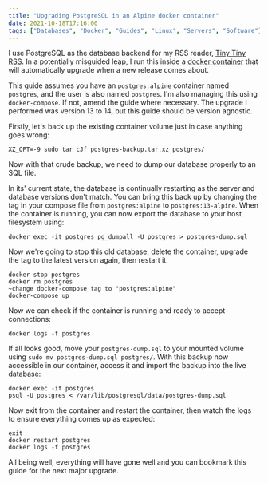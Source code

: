 ```yaml
---
title: "Upgrading PostgreSQL in an Alpine docker container"
date: 2021-10-18T17:16:00
tags: ["Databases", "Docker", "Guides", "Linux", "Servers", "Software"]
---
```


I use PostgreSQL as the database backend for my RSS reader, [Tiny Tiny RSS](https://tt-rss.org/). In a potentially misguided leap, I run this inside a [docker container](https://git.minskio.co.uk/cgit.cgi/dockerfiles/.git/plain/docker-compose.yml) that will automatically upgrade when a new release comes about.

This guide assumes you have an `postgres:alpine` container named `postgres`, and the user is also named `postgres`. I'm also managing this using `docker-compose`. If not, amend the guide where necessary. The upgrade I performed was version 13 to 14, but this guide should be version agnostic.

Firstly, let's back up the existing container volume just in case anything goes wrong:
```
XZ_OPT=-9 sudo tar cJf postgres-backup.tar.xz postgres/
```

Now with that crude backup, we need to dump our database properly to an SQL file.

In its' current state, the database is continually restarting as the server and database versions don't match. You can bring this back up by changing the tag in your compose file from `postgres:alpine` to `postgres:13-alpine`.
When the container is running, you can now export the database to your host filesystem using:
```
docker exec -it postgres pg_dumpall -U postgres > postgres-dump.sql
```

Now we're going to stop this old database, delete the container, upgrade the tag to the latest version again, then restart it.
```
docker stop postgres
docker rm postgres
~change docker-compose tag to "postgres:alpine"
docker-compose up
```

Now we can check if the container is running and ready to accept connections:
```
docker logs -f postgres
```

If all looks good, move your `postgres-dump.sql` to your mounted volume using `sudo mv postgres-dump.sql postgres/`. With this backup now accessible in our container, access it and import the backup into the live database:
```
docker exec -it postgres
psql -U postgres < /var/lib/postgresql/data/postgres-dump.sql
```

Now exit from the container and restart the container, then watch the logs to ensure everything comes up as expected:
```
exit
docker restart postgres
docker logs -f postgres
```

All being well, everything will have gone well and you can bookmark this guide for the next major upgrade.